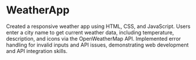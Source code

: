 # WeatherApp
Created a responsive weather app using HTML, CSS, and JavaScript. Users enter a city name to get current weather data, including temperature, description, and icons via the OpenWeatherMap API. Implemented error handling for invalid inputs and API issues, demonstrating web development and API integration skills.
